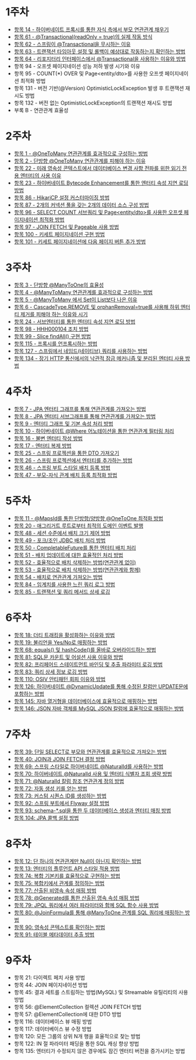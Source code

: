 # 1주차
- [항목 14 - 하이버네이트 프록시를 통한 자식 측에서 부모 연관관계 채우기](https://github.com/dsyun96/jpa-study/tree/item-14)
- [항목 61 - @Transactional(readOnly = true)의 실제 작동 방식](https://github.com/dsyun96/jpa-study/tree/item-61)
- [항목 62 - 스프링이 @Transactional을 무시하는 이유](https://github.com/dsyun96/jpa-study/tree/item-62)
- [항목 63 - 트랜잭션 타임아웃 설정 및 롤백이 예상대로 작동하는지 확인하는 방법](https://github.com/dsyun96/jpa-study/tree/item-63)
- [항목 64 - 리포지터리 인터페이스에서 @Transactional을 사용하는 이유와 방법](https://github.com/dsyun96/jpa-study/tree/item-64)
- 항목 94 - 오프셋 페이지네이션 성능 저하 발생 시기와 이유
- 항목 95 - COUNT(*) OVER 및 Page<entity/dto>를 사용한 오프셋 페이지네이션 최적화 방법
- 항목 131 - 버전 기반(@Version) OptimisticLockException 발생 후 트랜잭션 재시도 방법
- 항목 132 - 버전 없는 OptimisticLockException의 트랜잭션 재시도 방법
- 부록 B - 연관관계 효율성

# 2주차
- [항목 1 - @OneToMany 연관관계를 효과적으로 구성하는 방법](https://github.com/dsyun96/jpa-study/tree/item-1)
- [항목 2 - 단방향 @OneToMany 연관관계를 피해야 하는 이유](https://github.com/dsyun96/jpa-study/tree/item-2)
- [항목 22 - 미래 영속성 콘텍스트에서 데이터베이스 변경 사항 전파를 위한 읽기 전용 엔터티의 사용 이유](https://github.com/dsyun96/jpa-study/tree/item-22)
- [항목 23 - 하이버네이트 Bytecode Enhancement를 통한 엔터티 속성 지연 로딩 방법](https://github.com/dsyun96/jpa-study/tree/item-23)
- [항목 86 - HikariCP 설정 커스터마이징 방법](https://github.com/dsyun96/jpa-study/tree/item-86)
- [항목 87 - 2개의 커넥션 풀을 갖는 2개의 데이터 소스 구성 방법](https://github.com/dsyun96/jpa-study/tree/item-87)
- [항목 96 - SELECT COUNT 서브쿼리 및 Page<entity/dto>를 사용한 오프셋 페이지네이션 최적화 방법](https://github.com/dsyun96/jpa-study/tree/item-96)
- [항목 97 - JOIN FETCH 및 Pageable 사용 방법](https://github.com/dsyun96/jpa-study/tree/item-97)
- [항목 100 - 키세트 페이지네이션 구현 방법](https://github.com/dsyun96/jpa-study/tree/item-100)
- [항목 101 - 키세트 페이지네이션에 다음 페이지 버튼 추가 방법](https://github.com/dsyun96/jpa-study/tree/item-101)

# 3주차
- [항목 3 - 단방향 @ManyToOne의 효율성](https://github.com/dsyun96/jpa-study/tree/item-3)
- [항목 4 - @ManyToMany 연관관계를 효과적으로 구성하는 방법](https://github.com/dsyun96/jpa-study/tree/item-4)
- [항목 5 - @ManyToMany 에서 Set이 List보다 나은 이유](https://github.com/dsyun96/jpa-study/tree/item-5)
- [항목 6 - CascadeType.REMOVE 및 orphanRemoval=true를 사용해 하위 엔터티 제거를 피해야 하는 이유와 시기](https://github.com/dsyun96/jpa-study/tree/item-6)
- [항목 24 - 서브엔터티를 통한 엔터티 속성 지연 로딩 방법](https://github.com/dsyun96/jpa-study/tree/item-24)
- [항목 98 - HHH000104 조치 방법](https://github.com/dsyun96/jpa-study/tree/item-98)
- [항목 99 - Slice<T> findAll() 구현 방법](https://github.com/dsyun96/jpa-study/tree/item-99)
- [항목 115 - 프록시를 언프록시하는 방법](https://github.com/dsyun96/jpa-study/tree/item-115)
- [항목 127 - 스프링에서 네임드(네이티브) 쿼리를 사용하는 방법](https://github.com/dsyun96/jpa-study/tree/item-127)
- [항목 134 - 장기 HTTP 통신에서의 낙관적 잠금 메커니즘 및 분리된 엔터티 사용 방법](https://github.com/dsyun96/jpa-study/tree/item-134)

# 4주차
- [항목 7 - JPA 엔터티 그래프를 통해 연관관계를 가져오는 방법](https://github.com/dsyun96/jpa-study/tree/item-7)
- [항목 8 - JPA 엔터티 서브그래프를 통해 연관관계를 가져오는 방법](https://github.com/dsyun96/jpa-study/tree/item-8)
- [항목 9 - 엔터티 그래프 및 기본 속성 처리 방법](https://github.com/dsyun96/jpa-study/tree/item-9)
- [항목 10 - 하이버네이트 @Where 어노테이션을 통한 연관관계 필터링 처리](https://github.com/dsyun96/jpa-study/tree/item-10)
- [항목 16 - 불변 엔터티 작성 방법](https://github.com/dsyun96/jpa-study/tree/item-16)
- [항목 17 - 엔터티 복제 방법](https://github.com/dsyun96/jpa-study/tree/item-17)
- [항목 25 - 스프링 프로젝션을 통한 DTO 가져오기](https://github.com/dsyun96/jpa-study/tree/item-25)
- [항목 26 - 스프링 프로젝션에서 엔터티를 추가하는 방법](https://github.com/dsyun96/jpa-study/tree/item-26)
- [항목 46 - 스프링 부트 스타일 배치 등록 방법](https://github.com/dsyun96/jpa-study/tree/item-46)
- [항목 47 - 부모-자식 관계 배치 등록 최적화 방법](https://github.com/dsyun96/jpa-study/tree/item-47)

# 5주차
- [항목 11 - @MapsId를 통한 단방향/양방향 @OneToOne 최적화 방법](https://github.com/dsyun96/jpa-study/tree/item-11)
- [항목 20 - 애그리거트 루트로부터 최적의 도메인 이벤트 발행](https://github.com/dsyun96/jpa-study/tree/item-20)
- [항목 48 - 세션 수준에서 배치 크기 제어 방법](https://github.com/dsyun96/jpa-study/tree/item-48)
- [항목 49 - 포크/조인 JDBC 배치 처리 방법](https://github.com/dsyun96/jpa-study/tree/item-49)
- [항목 50 - CompletableFuture를 통한 엔터티 배치 처리](https://github.com/dsyun96/jpa-study/tree/item-50)
- [항목 51 - 배치 업데이트에 대한 효율적인 처리 방법](https://github.com/dsyun96/jpa-study/tree/item-51)
- [항목 52 - 효율적으로 배치 삭제하는 방법(연관관계 없이)](https://github.com/dsyun96/jpa-study/tree/item-52)
- [항목 53 - 효율적으로 배치 삭제하는 방법(연관관계와 함께)](https://github.com/dsyun96/jpa-study/tree/item-53)
- [항목 54 - 배치로 연관관계 가져오는 방법](https://github.com/dsyun96/jpa-study/tree/item-54)
- [항목 84 - 임계치를 사용한 느린 쿼리 로그 방법](https://github.com/dsyun96/jpa-study/tree/item-84)
- [항목 85 - 트랜잭션 및 쿼리 메서드 상세 로깅](https://github.com/dsyun96/jpa-study/tree/item-85)

# 6주차
- [항목 18: 더티 트래킹을 활성화하는 이유와 방법](https://github.com/dsyun96/jpa-study/tree/item-18)
- [항목 19: 불리언을 Yes/No로 매핑하는 방법](https://github.com/dsyun96/jpa-study/tree/item-19)
- [항목 68: equals() 및 hashCode()를 올바로 오버라이드하는 방법](https://github.com/dsyun96/jpa-study/tree/item-68)
- [항목 81: SQL문 카운트 및 어설션 사용 이유와 방법](https://github.com/dsyun96/jpa-study/tree/item-81)
- [항목 82: 프리페어드 스테이트먼트 바인딩 및 추출 파라미터 로깅 방법](https://github.com/dsyun96/jpa-study/tree/item-82)
- [항목 83: 쿼리 상세 정보 로깅 방법](https://github.com/dsyun96/jpa-study/tree/item-83)
- [항목 110: OSIV 안티패턴 회피 이유와 방법](https://github.com/dsyun96/jpa-study/tree/item-110)
- [항목 126: 하이버네이트 @DynamicUpdate를 통해 수정된 칼럼만 UPDATE문에 포함하는 방법](https://github.com/dsyun96/jpa-study/tree/item-126)
- [항목 145: 자바 열거형을 데이터베이스에 효율적으로 매핑하는 방법](https://github.com/dsyun96/jpa-study/tree/item-145)
- [항목 146: JSON 자바 객체를 MySQL JSON 칼럼에 효율적으로 매핑하는 방법](https://github.com/dsyun96/jpa-study/tree/item-146)

# 7주차
- [항목 39: 단일 SELECT로 부모와 연관관계를 효율적으로 가져오는 방법](https://github.com/dsyun96/jpa-study/tree/item-39)
- [항목 40: JOIN과 JOIN FETCH 결정 방법](https://github.com/dsyun96/jpa-study/tree/item-40)
- [항목 69: 스프링 스타일로 하이버네이트 @NaturalId를 사용하는 방법](https://github.com/dsyun96/jpa-study/tree/item-69)
- [항목 70: 하이버네이트 @NaturalId 사용 및 엔터티 식별자 조회 생략 방법](https://github.com/dsyun96/jpa-study/tree/item-70)
- [항목 71: @NaturalId 칼럼 참조 연관관계 정의 방법](https://github.com/dsyun96/jpa-study/tree/item-71)
- [항목 72: 자동 생성 키를 얻는 방법](https://github.com/dsyun96/jpa-study/tree/item-72)
- [항목 73: 커스텀 시퀀스 ID를 생성하는 방법](https://github.com/dsyun96/jpa-study/tree/item-73)
- [항목 92: 스프링 부트에서 Flyway 설정 방법](https://github.com/dsyun96/jpa-study/tree/item-92)
- [항목 93: schema-*.sql을 통한 두 데이터베이스 생성과 엔터티 매칭 방법](https://github.com/dsyun96/jpa-study/tree/item-93)
- [항목 104: JPA 콜백 설정 방법](https://github.com/dsyun96/jpa-study/tree/item-104)

# 8주차
- [항목 12: 단 하나의 연관관계만 Null이 아닌지 확인하는 방법](https://github.com/dsyun96/jpa-study/tree/item-12)
- [항목 13: 엔터티의 플루언트 API 스타일 적용 방법](https://github.com/dsyun96/jpa-study/tree/item-13)
- [항목 74: 복합 기본키를 효율적으로 구현하는 방법](https://github.com/dsyun96/jpa-study/tree/item-74)
- [항목 75: 복합키에서 관계를 정의하는 방법](https://github.com/dsyun96/jpa-study/tree/item-75)
- [항목 77: 산출된 비영속 속성 매핑 방법](https://github.com/dsyun96/jpa-study/tree/item-77)
- [항목 78: @Generated를 통한 산출된 영속 속성 매핑 방법](https://github.com/dsyun96/jpa-study/tree/item-78)
- [항목 79: JPQL 쿼리에서 여러 파라미터와 함께 SQL 함수 사용 방법](https://github.com/dsyun96/jpa-study/tree/item-79)
- [항목 80: @JoinFormula를 통해 @ManyToOne 관계를 SQL 쿼리에 매핑하는 방법](https://github.com/dsyun96/jpa-study/tree/item-80)
- [항목 90: 영속성 콘텍스트를 확인하는 방법](https://github.com/dsyun96/jpa-study/tree/item-90)
- [항목 91: 테이블 메타데이터 추출 방법](https://github.com/dsyun96/jpa-study/tree/item-91)

# 9주차
- 항목 21: 다이렉트 페치 사용 방법
- 항목 44: JOIN 페이지네이션 방법
- 항목 45: 결과 세트를 스트림하는 방법(MySQL) 및 Streamable 유틸리티의 사용 방법
- 항목 56: @ElementCollection 컬렉션 JOIN FETCH 방법
- 항목 57: @ElementCollection에 대한 DTO 방법
- 항목 116: 데이터베이스 뷰 매핑 방법
- 항목 117: 데이터베이스 뷰 수정 방법
- 항목 120: 모든 그룹의 상위 N개 행을 효율적으로 찾는 방법
- 항목 122: IN 절 파라미터 패딩을 통한 SQL 캐싱 향상 방법
- 항목 135: 엔터티가 수정되지 않은 경우에도 잠긴 엔터티 버전을 증가시키는 방법
